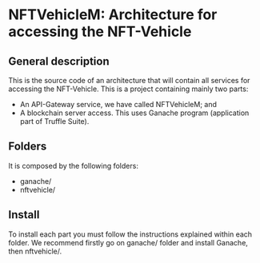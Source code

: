 # NFTVehicleM: Architecture for accessing the NFT-Vehicle
## General description
  This is the source code of an architecture that will contain all services for accessing the NFT-Vehicle. This is a project containing mainly two parts:  
  - An API-Gateway service, we have called NFTVehicleM; and 
  - A blockchain server access. This uses Ganache program (application part of Truffle Suite). 

## Folders
  It is composed by the following folders:

  - ganache/
  - nftvehicle/

## Install
  To install each part you must follow the instructions explained within each folder. We recommend firstly go on ganache/ folder and install Ganache, then nftvehicle/.
